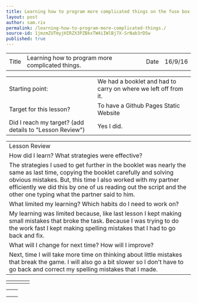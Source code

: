 ```yaml
---
title: Learning how to program more complicated things on the fuse box
layout: post
author: sam.rix
permalink: /learning-how-to-program-more-complicated-things./
source-id: 1jmzmZUTmyjHIRZX3PZBkxTW4iIWlBj7X-SrNab3rD5w
published: true
---
```

<table>
  <tr>
    <td>Title</td>
    <td>Learning how to program more complicated things.</td>
    <td>Date</td>
    <td>16/9/16</td>
  </tr>
</table>


<table>
  <tr>
    <td>Starting point:</td>
    <td>We had a booklet and had to  carry on where we left off from it.</td>
  </tr>
  <tr>
    <td>Target for this lesson?</td>
    <td>To have a Github Pages Static Website</td>
  </tr>
  <tr>
    <td>Did I reach my target? 
(add details to "Lesson Review")</td>
    <td>Yes I did.</td>
  </tr>
</table>


<table>
  <tr>
    <td>Lesson Review</td>
  </tr>
  <tr>
    <td>How did I learn? What strategies were effective?</td>
  </tr>
  <tr>
    <td>The strategies I used to get further in the booklet was nearly the same as last time, copying the booklet carefully and solving obvious mistakes. But, this time I also worked with my partner efficiently we did this by one of us reading out the script and the other one typing what the partner said to him.</td>
  </tr>
  <tr>
    <td>What limited my learning? Which habits do I need to work on? </td>
  </tr>
  <tr>
    <td> My learning was limited because, like last lesson I kept making small mistakes that broke the task. Because I was trying to do the work fast I kept making spelling mistakes that I had to go back and fix.</td>
  </tr>
  <tr>
    <td>What will I change for next time? How will I improve?</td>
  </tr>
  <tr>
    <td>Next, time I will take more time on thinking about little mistakes that break the game. I will also go a bit slower so I don't have to go back and correct my spelling mistakes that I made.</td>
  </tr>
</table>


<table>
  <tr>
    <td></td>
    <td></td>
    <td></td>
    <td></td>
  </tr>
</table>


<table>
  <tr>
    <td></td>
    <td></td>
  </tr>
  <tr>
    <td></td>
    <td></td>
  </tr>
  <tr>
    <td></td>
    <td></td>
  </tr>
</table>


